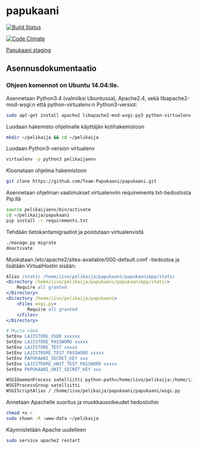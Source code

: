 # papukaani

[![Build Status](http://fmnh-ws-test.it.helsinki.fi/jenkins/buildStatus/icon?job=Papukaanitestit)](http://fmnh-ws-test.it.helsinki.fi/jenkins/job/Papukaanitestit/)

[![Code Climate](https://codeclimate.com/github/Team-Papukaani/papukaani/badges/gpa.svg)](https://codeclimate.com/github/Team-Papukaani/papukaani)

[Papukaani staging](http://papukaani-test.luomus.fi/papukaani)

## Asennusdokumentaatio

### Ohjeen komennot on Ubuntu 14.04:lle. 

Asennetaan Python3.4 (valmiiksi Ubuntussa), Apache2.4, sekä libapache2-mod-wsgi:n että python-virtualenv:n Python3-versiot:
```sh
sudo apt-get install apache2 libapache2-mod-wsgi-py3 python-virtualenv
```

Luodaan hakemisto ohjelmalle käyttäjän kotihakemistoon
```sh
mkdir ~/pelikaija && cd ~/pelikaija
```

Luodaan Python3-version virtualenv
```sh
virtualenv -p python3 pelikaijaenv
```

Kloonataan ohjelma hakemistoon
```sh
git clone https://github.com/Team-Papukaani/papukaani.git
```

Asennetaan ohjelman vaatimukset virtualenviin requirements.txt-tiedostosta Pip:llä
```sh
source pelikaijaenv/bin/activate
cd ~/pelikaija/papukaani
pip install -r requirements.txt
```

<!---
Säädä static kansio pelikaija/papukaani/papukaani/config/common.py ???
-->

Tehdään tietokantamigraatiot ja poistutaan virtualenvistä
```sh
./manage.py migrate
deactivate
```

Muokataan /etc/apache2/sites-available/000-default.conf -tiedostoa ja lisätään VirtualHostin sisään:
```apache
Alias /static /home/iivo/pelikaija/papukaani/papukaaniApp/static
<Directory /home/iivo/pelikaija/papukaani/papukaaniApp/static>
	Require all granted
</Directory>
<Directory /home/iivo/pelikaija/papukaani>
	<Files wsgi.py>
		Require all granted
	</Files>
</Directory>

# Muuta nämä
SetEnv LAJISTORE_USER xxxxxx
SetEnv LAJISTORE_PASSWORD xxxxx
SetEnv LAJISTORE_TEST xxxxx
SetEnv LAJISTRORE_TEST_PASSWORD xxxxx
SetEnv PAPUKAANI_SECRET_KEY xxx
SetEnv LAJISTRORE_UNIT_TEST_PASSWORD xxxxx
SetEnv PAPUKAANI_UNIT_SECRET_KEY xxx

WSGIDaemonProcess satelliitti python-path=/home/iivo/pelikaija:/home/iivo/pelikaija/pelikaijaenv/lib/python3.4/site-packages
WSGIProcessGroup satelliitti
WSGIScriptAlias / /home/iivo/pelikaija/papukaani/papukaani/wsgi.py
```
<!---
Salli apachen päästä tietokantatiedostoon???
	chmod 664 ~/pelikaija/papukaani/db.sqlite3
	sudo chown :www-data ~/pelikaija/papukaani/db.sqlite3
-->

Annetaan Apachelle suoritus ja muokkausoikeudet tiedostoihin
```sh
chmod +x ~
sudo chown -R :www-data ~/pelikaija
```

Käynnistetään Apache uudelleen
```sh
sudo service apache2 restart
```
